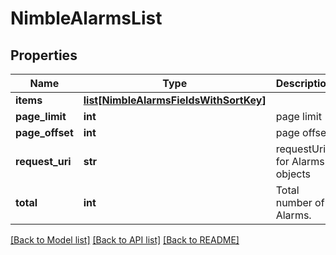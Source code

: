 # NimbleAlarmsList

## Properties
Name | Type | Description | Notes
------------ | ------------- | ------------- | -------------
**items** | [**list[NimbleAlarmsFieldsWithSortKey]**](NimbleAlarmsFieldsWithSortKey.md) |  | [optional] 
**page_limit** | **int** | page limit | [optional] 
**page_offset** | **int** | page offset | [optional] 
**request_uri** | **str** | requestUri for Alarms objects | [optional] 
**total** | **int** | Total number of Alarms. | [optional] 

[[Back to Model list]](../README.md#documentation-for-models) [[Back to API list]](../README.md#documentation-for-api-endpoints) [[Back to README]](../README.md)


